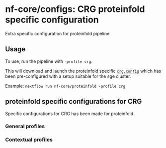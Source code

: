 # nf-core/configs: CRG proteinfold specific configuration

Extra specific configuration for proteinfold pipeline

## Usage

To use, run the pipeline with `-profile crg`.

This will download and launch the proteinfold specific [`crg.config`](../../../conf/pipeline/proteinfold/crg.config) which has been pre-configured with a setup suitable for the sge cluster.

Example: `nextflow run nf-core/proteinfold -profile crg`

## proteinfold specific configurations for CRG

Specific configurations for CRG has been made for proteinfold.

### General profiles

<!-- TODO -->

### Contextual profiles

<!-- TODO -->
